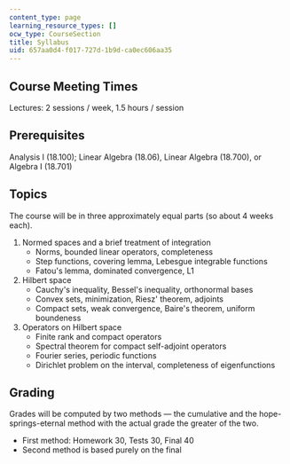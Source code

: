 ```yaml
---
content_type: page
learning_resource_types: []
ocw_type: CourseSection
title: Syllabus
uid: 657aa0d4-f017-727d-1b9d-ca0ec606aa35
---
```


Course Meeting Times
--------------------

Lectures: 2 sessions / week, 1.5 hours / session

Prerequisites
-------------

Analysis I (18.100); Linear Algebra (18.06), Linear Algebra (18.700), or Algebra I (18.701)

Topics
------

The course will be in three approximately equal parts (so about 4 weeks each).

1.  Normed spaces and a brief treatment of integration
    *   Norms, bounded linear operators, completeness
    *   Step functions, covering lemma, Lebesgue integrable functions
    *   Fatou's lemma, dominated convergence, L1
2.  Hilbert space
    *   Cauchy's inequality, Bessel's inequality, orthonormal bases
    *   Convex sets, minimization, Riesz' theorem, adjoints
    *   Compact sets, weak convergence, Baire's theorem, uniform boundeness
3.  Operators on Hilbert space
    *   Finite rank and compact operators
    *   Spectral theorem for compact self-adjoint operators
    *   Fourier series, periodic functions
    *   Dirichlet problem on the interval, completeness of eigenfunctions

Grading
-------

Grades will be computed by two methods — the cumulative and the hope-springs-eternal method with the actual grade the greater of the two.

*   First method: Homework 30, Tests 30, Final 40
*   Second method is based purely on the final